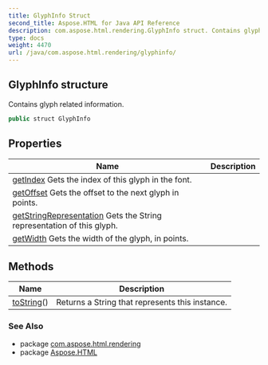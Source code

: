 ```yaml
---
title: GlyphInfo Struct
second_title: Aspose.HTML for Java API Reference
description: com.aspose.html.rendering.GlyphInfo struct. Contains glyph related information
type: docs
weight: 4470
url: /java/com.aspose.html.rendering/glyphinfo/
---
```

## GlyphInfo structure

Contains glyph related information.

```java
public struct GlyphInfo
```

## Properties

| Name | Description |
| --- | --- |
| [getIndex](../../com.aspose.html.rendering/glyphinfo/index/) Gets the index of this glyph in the font. |
| [getOffset](../../com.aspose.html.rendering/glyphinfo/offset/) Gets the offset to the next glyph in points. |
| [getStringRepresentation](../../com.aspose.html.rendering/glyphinfo/Stringrepresentation/) Gets the String representation of this glyph. |
| [getWidth](../../com.aspose.html.rendering/glyphinfo/width/) Gets the width of the glyph, in points. |

## Methods

| Name | Description |
| --- | --- |
| [toString](../../com.aspose.html.rendering/glyphinfo/toString/)() | Returns a String that represents this instance. |

### See Also

* package [com.aspose.html.rendering](../../com.aspose.html.rendering/)
* package [Aspose.HTML](../../)
